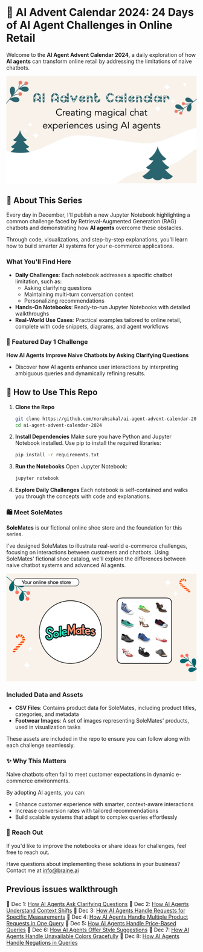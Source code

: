 # 🎄 AI Advent Calendar 2024: 24 Days of AI Agent Challenges in Online Retail

Welcome to the **AI Agent Advent Calendar 2024**, a daily exploration of how **AI agents** can transform online retail by addressing the limitations of naive chatbots.

![AI Agent Advent Calendar](images/cover.png)

## 📖 About This Series

Every day in December, I'll publish a new Jupyter Notebook highlighting a common challenge faced by Retrieval-Augmented Generation (RAG) chatbots and demonstrating how **AI agents** overcome these obstacles.  

Through code, visualizations, and step-by-step explanations, you'll learn how to build smarter AI systems for your e-commerce applications.

### What You'll Find Here

- **Daily Challenges**: Each notebook addresses a specific chatbot limitation, such as:
  - Asking clarifying questions
  - Maintaining multi-turn conversation context
  - Personalizing recommendations
- **Hands-On Notebooks**: Ready-to-run Jupyter Notebooks with detailed walkthroughs
- **Real-World Use Cases**: Practical examples tailored to online retail, complete with code snippets, diagrams, and agent workflows

### 🌟 Featured Day 1 Challenge

**How AI Agents Improve Naive Chatbots by Asking Clarifying Questions**  

- Discover how AI agents enhance user interactions by interpreting ambiguous queries and dynamically refining results.

## 🚀 How to Use This Repo

1. **Clone the Repo**

    ```bash
    git clone https://github.com/norahsakal/ai-agent-advent-calendar-2024.git
    cd ai-agent-advent-calendar-2024
    ```

2. **Install Dependencies**
Make sure you have Python and Jupyter Notebook installed. Use pip to install the required libraries:

    ```bash
    pip install -r requirements.txt
    ```

3. **Run the Notebooks**
Open Jupyter Notebook:

    ```bash
    jupyter notebook
    ```

4. **Explore Daily Challenges**
Each notebook is self-contained and walks you through the concepts with code and explanations.

### 🛍 Meet SoleMates

**SoleMates** is our fictional online shoe store and the foundation for this series.  

I've designed SoleMates to illustrate real-world e-commerce challenges, focusing on interactions between customers and chatbots. Using SoleMates' fictional shoe catalog, we'll explore the differences between naive chatbot systems and advanced AI agents.

![SoleMates is our fictional online shoe store](images/solemates.png "SoleMates is our fictional online shoe store")

### Included Data and Assets

- **CSV Files**: Contains product data for SoleMates, including product titles, categories, and metadata
- **Footwear Images**: A set of images representing SoleMates' products, used in visualization tasks

These assets are included in the repo to ensure you can follow along with each challenge seamlessly.

### ✨ Why This Matters

Naive chatbots often fail to meet customer expectations in dynamic e-commerce environments.

By adopting AI agents, you can:

- Enhance customer experience with smarter, context-aware interactions
- Increase conversion rates with tailored recommendations
- Build scalable systems that adapt to complex queries effortlessly

### 📩 Reach Out

If you'd like to improve the notebooks or share ideas for challenges, feel free to reach out.

Have questions about implementing these solutions in your business? Contact me at <info@braine.ai>

## Previous issues walkthrough

🎄 Dec 1: [How AI Agents Ask Clarifying Questions](https://norahsakal.com/blog/ai-advent-calendar-2024-ai-agents-ask-clarifying-questions)
🎄 Dec 2: [How AI Agents Understand Context Shifts](https://norahsakal.com/blog/ai-advent-calendar-2024-ai-agents-understand-context-shifts)
🎄 Dec 3: [How AI Agents Handle Requests for Specific Measurements](https://norahsakal.com/blog/ai-advent-calendar-2024-ai-agents-handle-numerical-requests)
🎄 Dec 4: [How AI Agents Handle Multiple Product Requests in One Query](https://norahsakal.com/blog/ai-advent-calendar-2024-ai-agents-multiple-requests)
🎄 Dec 5: [How AI Agents Handle Price-Based Queries](https://norahsakal.com/blog/ai-advent-calendar-2024-ai-agents-price-filter)
🎄 Dec 6: [How AI Agents Offer Style Suggestions](https://norahsakal.com/blog/ai-advent-calendar-2024-ai-agents-style-suggestions)
🎄 Dec 7: [How AI Agents Handle Unavailable Colors Gracefully](https://norahsakal.com/blog/ai-advent-calendar-2024-ai-agents-unavailable-colors)
🎄 Dec 8: [How AI Agents Handle Negations in Queries](https://norahsakal.com/blog/ai-advent-calendar-2024-ai-agents-negations)
